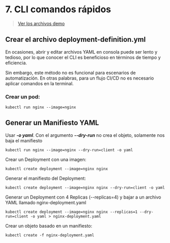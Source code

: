 # 7. CLI comandos rápidos <!-- omit in TOC -->

> [Ver los archivos demo](./kubelabs-files-demo)

## Crear el archivo deployment-definition.yml
En ocasiones, abrir y editar archivos YAML en consola puede ser lento y tedioso, por lo que conocer el CLI es beneficioso en términos de tiempo y eficiencia.

Sin embargo, este método no es funcional para escenarios de automatización. En otras palabras, para un flujo CI/CD no es necesario aplicar comandos en la terminal.

### Crear un pod:
```vim
kubectl run nginx --image=nginx
```

## Generar un Manifiesto YAML

Usar ***-o yaml***. Con el argumento ***--dry-run*** no crea el objeto, solamente nos baja el manifiesto
```vim
kubectl run nginx --image=nginx --dry-run=client -o yaml
```

Crear un Deployment con una imagen:

```vim
kubectl create deployment --image=nginx nginx
```

Generar el manifiesto del Deployment:

```vim
kubectl create deployment --image=nginx nginx --dry-run=client -o yaml
```

Generar un Deployment con 4 Replicas (--replicas=4) y bajar a un archivo YAML llamado nginx-deployment.yaml
```vim
kubectl create deployment --image=nginx nginx --replicas=1 --dry-run=client -o yaml > nginx-deployment.yaml
```

Crear un objeto basado en un manifiesto:
```vim
kubectl create -f nginx-deployment.yaml
```

